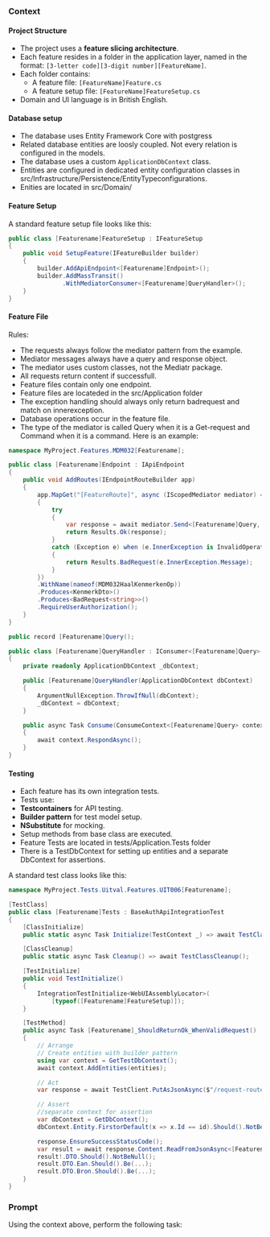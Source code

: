 ### Context
#### Project Structure
- The project uses a **feature slicing architecture**.
- Each feature resides in a folder in the application layer, named in the format: `[3-letter code][3-digit number][FeatureName]`.
- Each folder contains:
  - A feature file: `[FeatureName]Feature.cs`
  - A feature setup file: `[FeatureName]FeatureSetup.cs`
- Domain and UI language is in British English.

#### Database setup
- The database uses Entity Framework Core with postgress
- Related database entities are loosly coupled. Not every relation is configured in the models.
- The database uses a custom `ApplicationDbContext` class.
- Entities are configured in dedicated entity configuration classes in src/Infrastructure/Persistence/EntityTypeconfigurations.
- Enities are located in src/Domain/

#### Feature Setup
A standard feature setup file looks like this:
```csharp
public class [Featurename]FeatureSetup : IFeatureSetup
{
    public void SetupFeature(IFeatureBuilder builder)
    {
        builder.AddApiEndpoint<[Featurename]Endpoint>();
        builder.AddMassTransit()
               .WithMediatorConsumer<[Featurename]QueryHandler>();
    }
}
```

#### Feature File
Rules:
- The requests always follow the mediator pattern from the example.
- Mediator messages always have a query and response object.
- The mediator uses custom classes, not the Mediatr package.
- All requests return content if successfull.
- Feature files contain only one endpoint.
- Feature files are locateded in the src/Application folder
- The exception handling should always only return badrequest and match on innerexception.
- Database operations occur in the feature file.
- The type of the mediator is called Query when it is a Get-request and Command when it is a command.
Here is an example:
```csharp
namespace MyProject.Features.MDM032[Featurename];

public class [Featurename]Endpoint : IApiEndpoint
{
    public void AddRoutes(IEndpointRouteBuilder app)
    {
        app.MapGet("[FeatureRoute]", async (IScopedMediator mediator) =>
        {
            try
            {
                var response = await mediator.Send<[Featurename]Query, IEnumerable<[Featurename]Response>>(new [Featurename]Query());
                return Results.Ok(response);
            }
            catch (Exception e) when (e.InnerException is InvalidOperationException)
            {
                return Results.BadRequest(e.InnerException.Message);
            }
        })
        .WithName(nameof(MDM032HaalKenmerkenOp))
        .Produces<KenmerkDto>()
        .Produces<BadRequest<string>>()
        .RequireUserAuthorization();
    }
}

public record [Featurename]Query();

public class [Featurename]QueryHandler : IConsumer<[Featurename]Query>
{
    private readonly ApplicationDbContext _dbContext;

    public [Featurename]QueryHandler(ApplicationDbContext dbContext)
    {
        ArgumentNullException.ThrowIfNull(dbContext);
        _dbContext = dbContext;
    }

    public async Task Consume(ConsumeContext<[Featurename]Query> context)
    {
        await context.RespondAsync();
    }
}
```

#### Testing
- Each feature has its own integration tests.
- Tests use:
- **Testcontainers** for API testing.
- **Builder pattern** for test model setup.
- **NSubstitute** for mocking.
- Setup methods from base class are executed.
- Feature Tests are located in tests/Application.Tests folder
- There is a TestDbContext for setting up entities and a separate DbContext for assertions.

A standard test class looks like this:
```csharp
namespace MyProject.Tests.Uitval.Features.UIT006[Featurename];

[TestClass]
public class [Featurename]Tests : BaseAuthApiIntegrationTest
{
    [ClassInitialize]
    public static async Task Initialize(TestContext _) => await TestClassInitialize(_);

    [ClassCleanup]
    public static async Task Cleanup() => await TestClassCleanup();

    [TestInitialize]
    public void TestInitialize()
    {
        IntegrationTestInitialize<WebUIAssemblyLocator>(
            [typeof([Featurename]FeatureSetup)]);
    }

    [TestMethod]
    public async Task [Featurename]_ShouldReturnOk_WhenValidRequest()
    {
        // Arrange
        // Create entities with builder pattern
        using var context = GetTestDbContext();
        await context.AddEntities(entities);

        // Act
        var response = await TestClient.PutAsJsonAsync($"/request-route", new { });

        // Assert
		//separate context for assertion
		var dbContext = GetDbContext();
		dbContext.Entity.FirstorDefault(x => x.Id == id).Should().NotBeNull();

        response.EnsureSuccessStatusCode();
        var result = await response.Content.ReadFromJsonAsync<[Featurename]Response>();
        result!.DTO.Should().NotBeNull();
        result.DTO.Ean.Should().Be(...);
        result.DTO.Bron.Should().Be(...);
    }
}
```

### Prompt
Using the context above, perform the following task:

